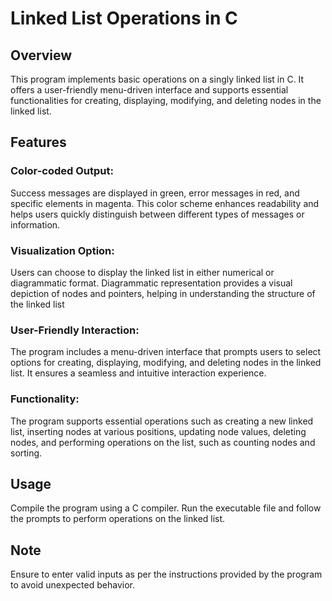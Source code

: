# Linked List Operations in C
## Overview
This program implements basic operations on a singly linked list in C. It offers a user-friendly menu-driven interface and supports essential functionalities for creating, displaying, modifying, and deleting nodes in the linked list.

## Features
### Color-coded Output:
Success messages are displayed in green, error messages in red, and specific elements in magenta. This color scheme enhances readability and helps users quickly distinguish between different types of messages or information.
### Visualization Option: 
Users can choose to display the linked list in either numerical or diagrammatic format. Diagrammatic representation provides a visual depiction of nodes and pointers, helping in understanding the structure of the linked list
### User-Friendly Interaction: 
The program includes a menu-driven interface that prompts users to select options for creating, displaying, modifying, and deleting nodes in the linked list. It ensures a seamless and intuitive interaction experience.
### Functionality: 
The program supports essential operations such as creating a new linked list, inserting nodes at various positions, updating node values, deleting nodes, and performing operations on the list, such as counting nodes and sorting.
## Usage
Compile the program using a C compiler.
Run the executable file and follow the prompts to perform operations on the linked list.


## Note
Ensure to enter valid inputs as per the instructions provided by the program to avoid unexpected behavior.
